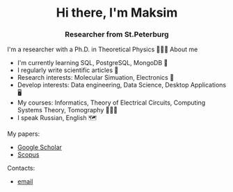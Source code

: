 <div id="header" align="center">
    <h1>Hi there, I'm Maksim</h1>
    <h3>Researcher from St.Peterburg</h3>
</div>

I'm a researcher with a Ph.D. in Theoretical Physics 👨🏼‍🎓
About me

* I'm currently learning SQL, PostgreSQL, MongoDB 🔡
* I regularly write scientific articles 📗
* Research interests: Molecular Simuation, Electronics 🧬
* Develop interests: Data engineering, Data Science, Desktop Applications 🖥️
* My courses: Informatics, Theory of Electrical Circuits, Computing Systems Theory, Tomography 👨🏼‍🏫
* I speak Russian, English 🗺️
  
My papers:

* [Google Scholar](https://scholar.google.ru/citations?user=JRYvIG8AAAAJ&hl=ru)
* [Scopus](https://www.scopus.com/authid/detail.uri?authorId=56988988800)

Contacts:

* [email](mailto:baranovma1993@gmail.com)
